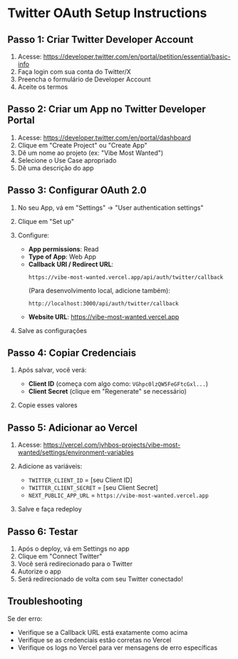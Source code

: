# Twitter OAuth Setup Instructions

## Passo 1: Criar Twitter Developer Account

1. Acesse: https://developer.twitter.com/en/portal/petition/essential/basic-info
2. Faça login com sua conta do Twitter/X
3. Preencha o formulário de Developer Account
4. Aceite os termos

## Passo 2: Criar um App no Twitter Developer Portal

1. Acesse: https://developer.twitter.com/en/portal/dashboard
2. Clique em "Create Project" ou "Create App"
3. Dê um nome ao projeto (ex: "Vibe Most Wanted")
4. Selecione o Use Case apropriado
5. Dê uma descrição do app

## Passo 3: Configurar OAuth 2.0

1. No seu App, vá em "Settings" → "User authentication settings"
2. Clique em "Set up"
3. Configure:
   - **App permissions**: Read
   - **Type of App**: Web App
   - **Callback URI / Redirect URL**:
     ```
     https://vibe-most-wanted.vercel.app/api/auth/twitter/callback
     ```
     (Para desenvolvimento local, adicione também):
     ```
     http://localhost:3000/api/auth/twitter/callback
     ```
   - **Website URL**: https://vibe-most-wanted.vercel.app

4. Salve as configurações

## Passo 4: Copiar Credenciais

1. Após salvar, você verá:
   - **Client ID** (começa com algo como: `VGhpc0lzQW5FeGFtcGxl...`)
   - **Client Secret** (clique em "Regenerate" se necessário)

2. Copie esses valores

## Passo 5: Adicionar ao Vercel

1. Acesse: https://vercel.com/jvhbos-projects/vibe-most-wanted/settings/environment-variables
2. Adicione as variáveis:
   - `TWITTER_CLIENT_ID` = [seu Client ID]
   - `TWITTER_CLIENT_SECRET` = [seu Client Secret]
   - `NEXT_PUBLIC_APP_URL` = `https://vibe-most-wanted.vercel.app`

3. Salve e faça redeploy

## Passo 6: Testar

1. Após o deploy, vá em Settings no app
2. Clique em "Connect Twitter"
3. Você será redirecionado para o Twitter
4. Autorize o app
5. Será redirecionado de volta com seu Twitter conectado!

## Troubleshooting

Se der erro:
- Verifique se a Callback URL está exatamente como acima
- Verifique se as credenciais estão corretas no Vercel
- Verifique os logs no Vercel para ver mensagens de erro específicas
